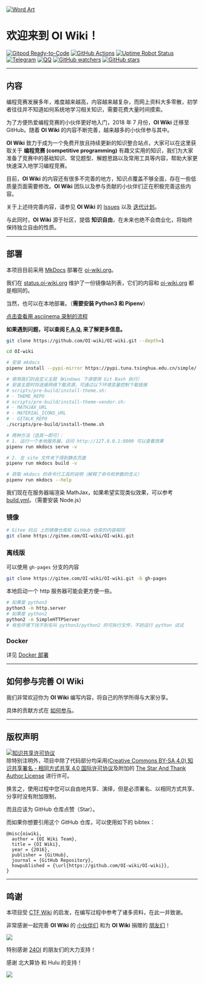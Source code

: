 [![Word Art](docs/images/wordArt.webp)](https://oi-wiki.org/)

# 欢迎来到 **OI Wiki**！

[![Gitpod Ready-to-Code](https://img.shields.io/badge/Gitpod-Ready--to--Code-brightgreen?logo=gitpod&style=flat-square)](https://gitpod.io/#https://github.com/OI-wiki/OI-wiki)  [![GitHub Actions](https://img.shields.io/github/workflow/status/OI-Wiki/OI-Wiki/Build?style=flat-square)](https://github.com/OI-wiki/OI-wiki/actions?query=workflow%3ABuild)  [![Uptime Robot Status](https://img.shields.io/uptimerobot/status/m781254113-3e3bac467c64fc99eafd383e.svg?style=flat-square)](https://status.oi-wiki.org/) [![Telegram](https://img.shields.io/badge/Telegram-OI%20Wiki-%232CA5E0?style=flat-square&logo=telegram)](https://t.me/OIwiki)  [![QQ](https://img.shields.io/badge/QQ%20group-OI%20Wiki-blue?style=flat-square&logo=tencent-qq)](https://jq.qq.com/?_wv=1027&k=5EfkM6K)  [![GitHub watchers](https://img.shields.io/github/watchers/OI-Wiki/OI-Wiki.svg?style=social&label=Watch)](https://github.com/OI-wiki/OI-wiki)  [![GitHub stars](https://img.shields.io/github/stars/OI-Wiki/OI-Wiki.svg?style=social&label=Stars)](https://github.com/OI-wiki/OI-wiki)

* * *

## 内容

编程竞赛发展多年，难度越来越高，内容越来越复杂，而网上资料大多零散，初学者往往并不知道如何系统地学习相关知识，需要花费大量时间摸索。

为了方便热爱编程竞赛的小伙伴更好地入门，2018 年 7 月份，**OI Wiki** 迁移至 GitHub。随着 **OI Wiki** 的内容不断完善，越来越多的小伙伴参与其中。

**OI Wiki** 致力于成为一个免费开放且持续更新的知识整合站点，大家可以在这里获取关于 **编程竞赛 (competitive programming)** 有趣又实用的知识，我们为大家准备了竞赛中的基础知识、常见题型、解题思路以及常用工具等内容，帮助大家更快速深入地学习编程竞赛。

目前，**OI Wiki** 的内容还有很多不完善的地方，知识点覆盖不够全面，存在一些低质量页面需要修改。**OI Wiki** 团队以及参与贡献的小伙伴们正在积极完善这些内容。

关于上述待完善内容，请参见 **OI Wiki** 的 [Issues](https://github.com/OI-wiki/OI-wiki/issues) 以及 [迭代计划](https://github.com/OI-wiki/OI-wiki/labels/Iteration%20Plan%20%2F%20%E8%BF%AD%E4%BB%A3%E8%AE%A1%E5%88%92)。

与此同时，**OI Wiki** 源于社区，提倡 **知识自由**，在未来也绝不会商业化，将始终保持独立自由的性质。

* * *

## 部署

本项目目前采用 [MkDocs](https://github.com/mkdocs/mkdocs) 部署在 [oi-wiki.org](https://oi-wiki.org)。

我们在 [status.oi-wiki.org](https://status.oi-wiki.org) 维护了一份镜像站列表，它们的内容和 [oi-wiki.org](https://oi-wiki.org) 都是相同的。

当然，也可以在本地部署。（**需要安装 Python3 和 Pipenv**）

[点击查看用 asciinema 录制的流程](https://asciinema.org/a/220681)

**如果遇到问题，可以查阅 [F.A.Q.](https://oi-wiki.org/intro/faq/) 来了解更多信息。**

```bash
git clone https://github.com/OI-wiki/OI-wiki.git --depth=1

cd OI-wiki

# 安装 mkdocs
pipenv install --pypi-mirror https://pypi.tuna.tsinghua.edu.cn/simple/

# 使用我们的自定义主题（Windows 下请使用 Git Bash 执行）
# 安装主题时将连接网络下载资源，可通过以下环境变量控制下载链接
# scripts/pre-build/install-theme.sh:
# - THEME_REPO
# scripts/pre-build/install-theme-vendor.sh:
# - MATHJAX_URL
# - MATERIAL_ICONS_URL
# - GITALK_REPO
./scripts/pre-build/install-theme.sh

# 两种方法（选其一即可）：
# 1. 运行一个本地服务器，访问 http://127.0.0.1:8000 可以查看效果
pipenv run mkdocs serve -v

# 2. 在 site 文件夹下得到静态页面
pipenv run mkdocs build -v

# 获取 mkdocs 的命令行工具的说明（解释了命令和参数的含义）
pipenv run mkdocs --help
```

我们现在在服务器端渲染 MathJax，如果希望实现类似效果，可以参考 [build.yml](https://github.com/OI-wiki/OI-wiki/blob/master/.github/workflows/build.yml)。（需要安装 Node.js）

### 镜像

```bash
# Gitee 码云 上的镜像仓库和 GitHub 仓库的内容相同
git clone https://gitee.com/OI-wiki/OI-wiki.git
```

### 离线版

可以使用 `gh-pages` 分支的内容

```bash
git clone https://gitee.com/OI-wiki/OI-wiki.git -b gh-pages
```

本地启动一个 http 服务器可能会更方便一些。

```bash
# 如果是 python3
python3 -m http.server
# 如果是 python2
python2 -m SimpleHTTPServer
# 有些环境下找不到名叫 python3/python2 的可执行文件，不妨运行 python 试试
```

### Docker

详见 [Docker 部署](https://oi-wiki.org/intro/docker-deploy/)

* * *

## 如何参与完善 OI Wiki

我们非常欢迎你为 **OI Wiki** 编写内容，将自己的所学所得与大家分享。

具体的贡献方式在 [如何参与](https://oi-wiki.org/intro/htc/)。

* * *

## 版权声明

<a rel="license" href="https://creativecommons.org/licenses/by-sa/4.0/"><img alt="知识共享许可协议" style="border-width:0" src="https://i.creativecommons.org/l/by-sa/4.0/88x31.png" /></a><br />除特别注明外，项目中除了代码部分均采用<a rel="license" href="https://creativecommons.org/licenses/by-sa/4.0/deed.zh">(Creative Commons BY-SA 4.0) 知识共享署名 - 相同方式共享 4.0 国际许可协议</a>及附加的 [The Star And Thank Author License](https://github.com/zTrix/sata-license) 进行许可。

换言之，使用过程中您可以自由地共享、演绎，但是必须署名、以相同方式共享、分享时没有附加限制，

而且应该为 GitHub 仓库点赞（Star）。

而如果你想要引用这个 GitHub 仓库，可以使用如下的 bibtex：

    @misc{oiwiki,
      author = {OI Wiki Team},
      title = {OI Wiki},
      year = {2016},
      publisher = {GitHub},
      journal = {GitHub Repository},
      howpublished = {\url{https://github.com/OI-wiki/OI-wiki}},
    }

* * *

## 鸣谢

本项目受 [CTF Wiki](https://ctf-wiki.org/) 的启发，在编写过程中参考了诸多资料，在此一并致谢。

非常感谢一起完善 **OI Wiki** 的 [小伙伴们](https://github.com/OI-wiki/OI-wiki/graphs/contributors) 和为 **OI Wiki** 捐赠的 [朋友们](https://oi-wiki.org/intro/thanks/)！

<a href="https://github.com/OI-wiki/OI-wiki/graphs/contributors"><img src="https://opencollective.com/oi-wiki/contributors.svg?width=890&button=false" /></a>

特别感谢 [24OI](https://github.com/24OI) 的朋友们的大力支持！

<!-- <img src='https://i.loli.net/2018/12/07/5c0a6e4c31b30.png' alt='QVQNetWork' width=233>
鸣谢 QVQNetwork 赞助的服务器。 -->

感谢 北大算协 和 Hulu 的支持！

![](https://assets.pcmag.com/media/images/560767-hulu.png?width=333&height=245)
